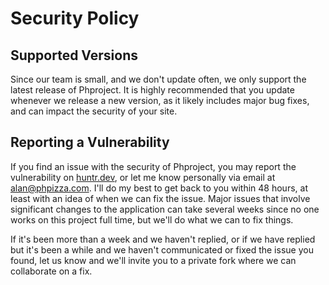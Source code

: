 # Security Policy

## Supported Versions

Since our team is small, and we don't update often, we only support the latest release of Phproject. It is highly recommended that you update whenever we release a new version, as it likely includes major bug fixes, and can impact the security of your site.

## Reporting a Vulnerability

If you find an issue with the security of Phproject, you may report the vulnerability on [huntr.dev](https://huntr.dev/bounties/disclose), or let me know personally via email at alan@phpizza.com. I'll do my best to get back to you within 48 hours, at least with an idea of when we can fix the issue. Major issues that involve significant changes to the application can take several weeks since no one works on this project full time, but we'll do what we can to fix things.

If it's been more than a week and we haven't replied, or if we have replied but it's been a while and we haven't communicated or fixed the issue you found, let us know and we'll invite you to a private fork where we can collaborate on a fix.
